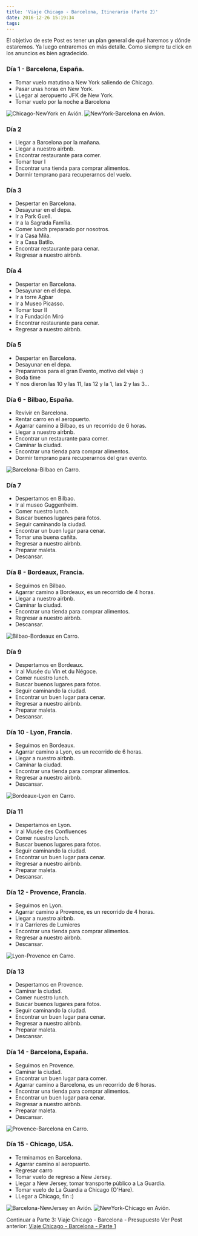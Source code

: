 ```yaml
---
title: 'Viaje Chicago - Barcelona, Itinerario (Parte 2)'
date: 2016-12-26 15:19:34
tags:
---
```


El objetivo de este Post es tener un plan general de qué haremos y dónde estaremos. Ya luego entraremos en más detalle.
Como siempre tu click en los anuncios es bien agradecido.

### Día 1 - Barcelona, España.

- Tomar vuelo matutino a New York saliendo de Chicago.
- Pasar unas horas en New York.
- LLegar al aeropuerto JFK de New York.
- Tomar vuelo por la noche a Barcelona

![Chicago-NewYork en Avión.](/images/Chicago-NewYork-en-Avion.png)
![NewYork-Barcelona en Avión.](/images/NewYork-Barcelona-en-Avion.png)

### Día 2

- Llegar a Barcelona por la mañana.
- Llegar a nuestro airbnb.
- Encontrar restaurante para comer.
- Tomar tour I
- Encontrar una tienda para comprar alimentos.
- Dormir temprano para recuperarnos del vuelo.

### Día 3

- Despertar en Barcelona.
- Desayunar en el depa.
- Ir a Park Guell.
- Ir a la Sagrada Família.
- Comer lunch preparado por nosotros.
- Ir a Casa Mila.
- Ir a Casa Batllo.
- Encontrar restaurante para cenar.
- Regresar a nuestro airbnb.

### Día 4

- Despertar en Barcelona.
- Desayunar en el depa.
- Ir a torre Agbar
- Ir a Museo Picasso.
- Tomar tour II
- Ir a Fundación Miró
- Encontrar restaurante para cenar.
- Regresar a nuestro airbnb.

### Día 5

- Despertar en Barcelona.
- Desayunar en el depa.
- Prepararnos para el gran Evento, motivo del viaje :)
- Boda time
- Y nos dieron las 10 y las 11, las 12 y la 1, las 2 y las 3...

### Día 6 - Bilbao, España.

- Revivir en Barcelona.
- Rentar carro en el aeropuerto.
- Agarrar camino a Bilbao, es un recorrido de 6 horas.
- Llegar a nuestro airbnb.
- Encontrar un restaurante para comer.
- Caminar la ciudad.
- Encontrar una tienda para comprar alimentos.
- Dormir temprano para recuperarnos del gran evento.

![Barcelona-Bilbao en Carro.](/images/Barcelona-Bilbao-en-carro.png)

### Día 7

- Despertamos en Bilbao.
- Ir al museo Guggenheim.
- Comer nuestro lunch.
- Buscar buenos lugares para fotos.
- Seguir caminando la ciudad.
- Encontrar un buen lugar para cenar.
- Tomar una buena cañita.
- Regresar a nuestro airbnb.
- Preparar maleta.
- Descansar.

### Día 8 - Bordeaux, Francia.

- Seguimos en Bilbao.
- Agarrar camino a Bordeaux, es un recorrido de 4 horas.
- Llegar a nuestro airbnb.
- Caminar la ciudad.
- Encontrar una tienda para comprar alimentos.
- Regresar a nuestro airbnb.
- Descansar.

![Bilbao-Bordeaux en Carro.](/images/Bilbao-Bordeaux-en-carro.png)

### Día 9

- Despertamos en Bordeaux.
- Ir al Musée du Vin et du Négoce.
- Comer nuestro lunch.
- Buscar buenos lugares para fotos.
- Seguir caminando la ciudad.
- Encontrar un buen lugar para cenar.
- Regresar a nuestro airbnb.
- Preparar maleta.
- Descansar.

### Día 10 - Lyon, Francia.

- Seguimos en Bordeaux.
- Agarrar camino a Lyon, es un recorrido de 6 horas.
- Llegar a nuestro airbnb.
- Caminar la ciudad.
- Encontrar una tienda para comprar alimentos.
- Regresar a nuestro airbnb.
- Descansar.

![Bordeaux-Lyon en Carro.](/images/Bordeaux-Lyon-en-carro.png)

### Día 11

- Despertamos en Lyon.
- Ir al Musée des Confluences
- Comer nuestro lunch.
- Buscar buenos lugares para fotos.
- Seguir caminando la ciudad.
- Encontrar un buen lugar para cenar.
- Regresar a nuestro airbnb.
- Preparar maleta.
- Descansar.

### Día 12 - Provence, Francia.

- Seguimos en Lyon.
- Agarrar camino a Provence, es un recorrido de 4 horas.
- Llegar a nuestro airbnb.
- Ir a Carrieres de Lumieres
- Encontrar una tienda para comprar alimentos.
- Regresar a nuestro airbnb.
- Descansar.

![Lyon-Provence en Carro.](/images/Lyon-Provence-en-carro.png)

### Día 13

- Despertamos en Provence.
- Caminar la ciudad.
- Comer nuestro lunch.
- Buscar buenos lugares para fotos.
- Seguir caminando la ciudad.
- Encontrar un buen lugar para cenar.
- Regresar a nuestro airbnb.
- Preparar maleta.
- Descansar.

### Día 14 - Barcelona, España.

- Seguimos en Provence.
- Caminar la ciudad.
- Encontrar un buen lugar para comer.
- Agarrar camino a Barcelona, es un recorrido de 6 horas.
- Encontrar una tienda para comprar alimentos.
- Encontrar un buen lugar para cenar.
- Regresar a nuestro airbnb.
- Preparar maleta.
- Descansar.

![Provence-Barcelona en Carro.](/images/Provence-Barcelona-en-carro.png)


### Día 15 - Chicago, USA.

- Terminamos en Barcelona.
- Agarrar camino al aeropuerto.
- Regresar carro
- Tomar vuelo de regreso a New Jersey.
- Llegar a New Jersey, tomar transporte público a La Guardia.
- Tomar vuelo de La Guardia a Chicago (O'Hare).
- LLegar a Chicago, fin :)

![Barcelona-NewJersey en Avión.](/images/Barcelona-NewJersey-en-Avion.png)
![NewYork-Chicago en Avión.](/images/LaGuardia-NewYork-OHare-Chicago-Avion.png)


Continuar a Parte 3: Viaje Chicago - Barcelona - Presupuesto
Ver Post anterior: [Viaje Chicago - Barcelona -  Parte 1](http://www.jimmyjumps.com/2016/12/25/Viaje-Chicago-Barcelona-Parte-1/)
